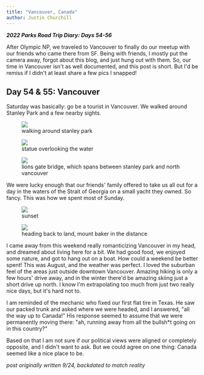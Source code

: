 ```yaml
---
title: "Vancouver, Canada"
author: Justin Churchill
---
```

***2022 Parks Road Trip Diary: Days 54-56***

After Olympic NP, we traveled to Vancouver to finally do our meetup with our friends who came there from SF. Being with friends, I mostly put the camera away, forgot about this blog, and just hung out with them. So, our time in Vancouver isn't as well documented, and this post is short. But I'd be remiss if I didn't at least share a few pics I snapped!
<!--end_excerpt-->

## Day 54 & 55: Vancouver
<!-- 8/13, 8/14 vancouver -->

Saturday was basically: go be a tourist in Vancouver. We walked around Stanley Park and a few nearby sights.

<!-- walking around stanley park -->
<figure>
    <img src="https://lh3.googleusercontent.com/pw/AL9nZEXik1Xbn9FIwk-dr9xmnheYwJw-sqGbfTU5iz7SmxdxdGc3td6OhAZ80XLTOuP5dFJVg8XtfQ0DhpCQpdZki3oEIMHUe_GDihQ5-Ch_BSvM89AjMzXKAyS0u1M8sjIqI0JLUNM6eOxIACYdTlbKhkw4fA=w1900-h1424-no?authuser=0">
    <figcaption>walking around stanley park</figcaption>
</figure>

<!-- siren statue -->
<figure>
    <img src="https://lh3.googleusercontent.com/pw/AL9nZEX_8u_RA2L4ZxuulhJaCv8SUXGi2CLKIOIAPxJPX4yEcNIp5Oh2wQdyaA2cBkl54tsF21P9gKVo4uqPChNnLiIZTsSdUmbcaOkA-okw1DSpdVxpWOwN6nspNjX0q4cg4Aje5uY21vLj_v-bfH3N5whnjw=w1900-h1424-no?authuser=0">
    <figcaption>statue overlooking the water</figcaption>
</figure>

<!-- vancouver bridge -->
<figure>
    <img src="https://lh3.googleusercontent.com/pw/AL9nZEWvAZw4JTMz75R1pVbmNFuD-JcyyPcsCGHADPzUehbZ2G7_RzbLzUMKKn4aYWlqHlxar-Ek1HTq5eg75Wr0tTTGL1iGCMxHmi5ogK6fXl2x8c9hBs8KniFYqqRAwMjvPf_Jbp7_KKk8gLL2RvOvzXTgbg=w1068-h1424-no?authuser=0">
    <figcaption>lions gate bridge, which spans between stanley park and north vancouver</figcaption>
</figure>

We were lucky enough that our friends' family offered to take us all out for a day in the waters of the Strait of Georgia on a small yacht they owned. So fancy. This was how we spent most of Sunday.

<!-- sunset over the water from the boat -->
<figure>
    <img src="https://lh3.googleusercontent.com/pw/AL9nZEX4j-jFYk90My2JLvVjiiTfkAyw5ZarQNMpLqPQQXyGxYvri3pT09m0UsxD_-AGpJDs_1nCyq1yA5HmQiNevPtfp3ucZl8WxF7OsrSNM7e7sdKAtb4A3J0wX6OZd0bzEovBnpocReoXIueH3q44E5GEbA=w1900-h1424-no?authuser=0">
    <figcaption>sunset</figcaption>
</figure>

<!-- front of boat headed back to land, mt baker in the distance -->
<figure>
    <img src="https://lh3.googleusercontent.com/pw/AL9nZEU-Oxd4RPgrEi2_O6RaPsxUzlAp7SwfffQJSp17s5dOXppqf3A8_1psmoUYz8FTfEVB1Cs_SVI6EUgSH78mZYb1J81I5oF4TenOgsskUS179BsPgoHL1W8YByM1ExNegZLonDcKHw3sUeMmLRnLRvo5wA=w1900-h1424-no?authuser=0">
    <figcaption>heading back to land, mount baker in the distance</figcaption>
</figure>

I came away from this weekend really romanticizing Vancouver in my head, and dreamed about living here for a bit. We had good food, we enjoyed some nature, and got to hang out on a boat. How could a weekend be better spent! This was August, and the weather was perfect. I loved the suburban feel of the areas just outside downtown Vancouver. Amazing hiking is only a few hours' drive away, and in the winter there'd be amazing skiing just a short drive up north. I know I'm extrapolating too much from just two really nice days, but it's hard not to.

I am reminded of the mechanic who fixed our first flat tire in Texas. He saw our packed trunk and asked where we were headed, and I answered, "all the way up to Canada!" His response seemed to assume that we were permanently moving there: "ah, running away from all the bullsh\*t going on in this country?"

Based on that I am not sure if our political views were aligned or completely opposite, and I didn't want to ask. But we could agree on one thing: Canada seemed like a nice place to be.

_post originally written 9/24, backdated to match reality_
